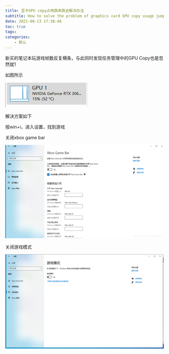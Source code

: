 ```yaml
---
title: 显卡GPU copy占用跳来跳去解决办法
subtitle: How to solve the problem of graphics card GPU copy usage jumping around
date: 2021-08-13 17:38:48
toc: true
tags: 
categories: 
    - 默认
---
```


 新买的笔记本玩游戏帧数反复横条，与此同时发现任务管理中的GPU Copy也是忽然就1

如图所示

![img](https://raw.githubusercontent.com/james-curtis/blog-img/img/img/20210813173611331.png)



解决方案如下

按win+i，进入设置，找到游戏

关闭xbox game bar

![img](https://raw.githubusercontent.com/james-curtis/blog-img/img/img/20210813173730779.png)



关闭游戏模式

![img](https://raw.githubusercontent.com/james-curtis/blog-img/img/img/20210813173813344.png)